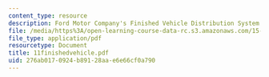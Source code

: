 ```yaml
---
content_type: resource
description: Ford Motor Company's Finished Vehicle Distribution System
file: /media/https%3A/open-learning-course-data-rc.s3.amazonaws.com/15-057-systems-optimization-spring-2003/276ab0170924b89128aae6e66cf0a790_11finishedvehicle.pdf
file_type: application/pdf
resourcetype: Document
title: 11finishedvehicle.pdf
uid: 276ab017-0924-b891-28aa-e6e66cf0a790
---
```

